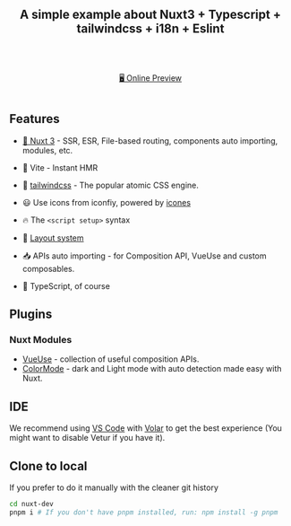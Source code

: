 <h2 align="center">
 A simple example about Nuxt3 + Typescript + tailwindcss + i18n + Eslint
</h2><br>

<p align="center">
<br>
<a href="https://vitesse-nuxt3.netlify.app/">🖥 Online Preview</a>
<br><br>
</p>

## Features

- [💚 Nuxt 3](https://nuxt.com/) - SSR, ESR, File-based routing, components auto importing, modules, etc.

- 🚀 Vite - Instant HMR

- 🎨 [tailwindcss](https://tailwindcss.com/) - The popular atomic CSS engine.

- 😃 Use icons from iconfiy, powered by [icones](https://icones.js.org/)

- 🔥 The `<script setup>` syntax

- 📑 [Layout system](./layouts)

- 📥 APIs auto importing - for Composition API, VueUse and custom composables.

- 🦾 TypeScript, of course

## Plugins

### Nuxt Modules

- [VueUse](https://github.com/vueuse/vueuse) - collection of useful composition APIs.
- [ColorMode](https://github.com/nuxt-community/color-mode-module) - dark and Light mode with auto detection made easy with Nuxt.

## IDE

We recommend using [VS Code](https://code.visualstudio.com/) with [Volar](https://github.com/johnsoncodehk/volar) to get the best experience (You might want to disable Vetur if you have it).

## Clone to local

If you prefer to do it manually with the cleaner git history

```bash
cd nuxt-dev
pnpm i # If you don't have pnpm installed, run: npm install -g pnpm
```